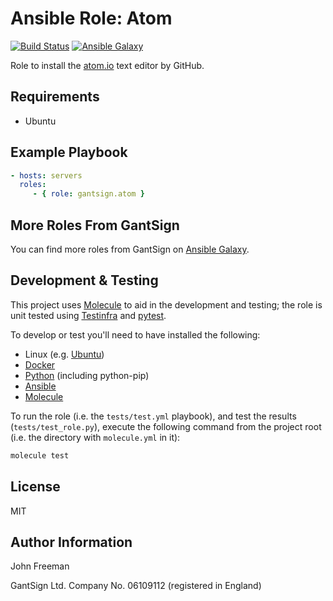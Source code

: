 Ansible Role: Atom
==================

[![Build Status](https://travis-ci.org/gantsign/ansible-role-atom.svg?branch=master)](https://travis-ci.org/gantsign/ansible-role-atom)
[![Ansible Galaxy](https://img.shields.io/badge/ansible--galaxy-gantsign.atom-blue.svg)](https://galaxy.ansible.com/gantsign/atom)

Role to install the [atom.io](https://atom.io) text editor by GitHub.

Requirements
------------

* Ubuntu

Example Playbook
----------------

```yaml
- hosts: servers
  roles:
     - { role: gantsign.atom }
```

More Roles From GantSign
------------------------

You can find more roles from GantSign on [Ansible Galaxy](https://galaxy.ansible.com/gantsign).

Development & Testing
---------------------

This project uses [Molecule](http://molecule.readthedocs.io/) to aid in the
development and testing; the role is unit tested using
[Testinfra](http://testinfra.readthedocs.io/) and
[pytest](http://docs.pytest.org/).

To develop or test you'll need to have installed the following:

* Linux (e.g. [Ubuntu](http://www.ubuntu.com/))
* [Docker](https://www.docker.com/)
* [Python](https://www.python.org/) (including python-pip)
* [Ansible](https://www.ansible.com/)
* [Molecule](http://molecule.readthedocs.io/)

To run the role (i.e. the `tests/test.yml` playbook), and test the results
(`tests/test_role.py`), execute the following command from the project root
(i.e. the directory with `molecule.yml` in it):

```bash
molecule test
```

License
-------

MIT

Author Information
------------------

John Freeman

GantSign Ltd.
Company No. 06109112 (registered in England)
